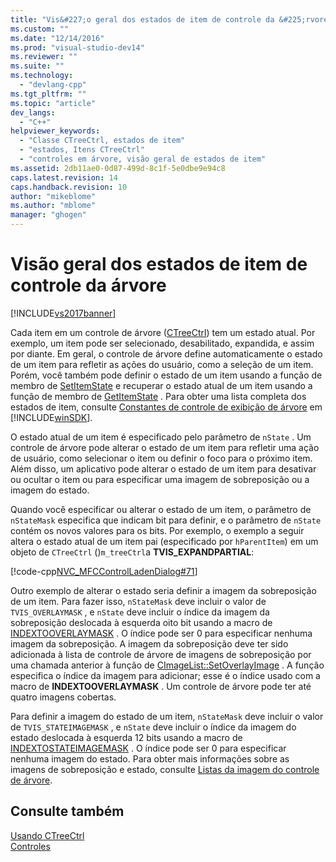 ```yaml
---
title: "Vis&#227;o geral dos estados de item de controle da &#225;rvore | Microsoft Docs"
ms.custom: ""
ms.date: "12/14/2016"
ms.prod: "visual-studio-dev14"
ms.reviewer: ""
ms.suite: ""
ms.technology: 
  - "devlang-cpp"
ms.tgt_pltfrm: ""
ms.topic: "article"
dev_langs: 
  - "C++"
helpviewer_keywords: 
  - "Classe CTreeCtrl, estados de item"
  - "estados, Itens CTreeCtrl"
  - "controles em árvore, visão geral de estados de item"
ms.assetid: 2db11ae0-0d87-499d-8c1f-5e0dbe9e94c8
caps.latest.revision: 14
caps.handback.revision: 10
author: "mikeblome"
ms.author: "mblome"
manager: "ghogen"
---
```

# Vis&#227;o geral dos estados de item de controle da &#225;rvore
[!INCLUDE[vs2017banner](../assembler/inline/includes/vs2017banner.md)]

Cada item em um controle de árvore \([CTreeCtrl](../mfc/reference/ctreectrl-class.md)\) tem um estado atual.  Por exemplo, um item pode ser selecionado, desabilitado, expandida, e assim por diante.  Em geral, o controle de árvore define automaticamente o estado de um item para refletir as ações do usuário, como a seleção de um item.  Porém, você também pode definir o estado de um item usando a função de membro de [SetItemState](../Topic/CTreeCtrl::SetItemState.md) e recuperar o estado atual de um item usando a função de membro de [GetItemState](../Topic/CTreeCtrl::GetItemState.md) .  Para obter uma lista completa dos estados de item, consulte [Constantes de controle de exibição de árvore](http://msdn.microsoft.com/library/windows/desktop/bb759985) em [!INCLUDE[winSDK](../atl/includes/winsdk_md.md)].  
  
 O estado atual de um item é especificado pelo parâmetro de `nState` .  Um controle de árvore pode alterar o estado de um item para refletir uma ação de usuário, como selecionar o item ou definir o foco para o próximo item.  Além disso, um aplicativo pode alterar o estado de um item para desativar ou ocultar o item ou para especificar uma imagem de sobreposição ou a imagem do estado.  
  
 Quando você especificar ou alterar o estado de um item, o parâmetro de `nStateMask` especifica que indicam bit para definir, e o parâmetro de `nState` contém os novos valores para os bits.  Por exemplo, o exemplo a seguir altera o estado atual de um item pai \(especificado por `hParentItem`\) em um objeto de `CTreeCtrl` \(\)`m_treeCtrl`a **TVIS\_EXPANDPARTIAL**:  
  
 [!code-cpp[NVC_MFCControlLadenDialog#71](../mfc/codesnippet/CPP/tree-control-item-states-overview_1.cpp)]  
  
 Outro exemplo de alterar o estado seria definir a imagem da sobreposição de um item.  Para fazer isso, `nStateMask` deve incluir o valor de `TVIS_OVERLAYMASK` , e `nState` deve incluir o índice da imagem da sobreposição deslocada à esquerda oito bit usando a macro de [INDEXTOOVERLAYMASK](http://msdn.microsoft.com/library/windows/desktop/bb761408) .  O índice pode ser 0 para especificar nenhuma imagem da sobreposição.  A imagem da sobreposição deve ter sido adicionada à lista de controle de árvore de imagens de sobreposição por uma chamada anterior à função de [CImageList::SetOverlayImage](../Topic/CImageList::SetOverlayImage.md) .  A função especifica o índice da imagem para adicionar; esse é o índice usado com a macro de **INDEXTOOVERLAYMASK** .  Um controle de árvore pode ter até quatro imagens cobertas.  
  
 Para definir a imagem do estado de um item, `nStateMask` deve incluir o valor de `TVIS_STATEIMAGEMASK` , e `nState` deve incluir o índice da imagem do estado deslocada à esquerda 12 bits usando a macro de [INDEXTOSTATEIMAGEMASK](http://msdn.microsoft.com/library/windows/desktop/bb775597) .  O índice pode ser 0 para especificar nenhuma imagem do estado.  Para obter mais informações sobre as imagens de sobreposição e estado, consulte [Listas da imagem do controle de árvore](../mfc/tree-control-image-lists.md).  
  
## Consulte também  
 [Usando CTreeCtrl](../Topic/Using%20CTreeCtrl.md)   
 [Controles](../mfc/controls-mfc.md)